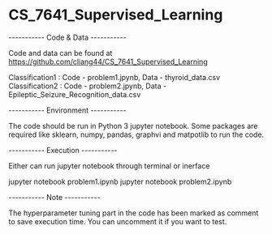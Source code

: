 # CS_7641_Supervised_Learning

----------- Code & Data -----------

Code and data can be found at https://github.com/cliang44/CS_7641_Supervised_Learning

Classification1 : Code - problem1.jpynb, Data - thyroid_data.csv
Classification2 : Code - problem2.jpynb, Data - Epileptic_Seizure_Recognition_data.csv

----------- Environment -----------


The code should be run in Python 3 jupyter notebook. Some packages are required like sklearn, numpy, pandas, graphvi and matpotlib to run the code. 


----------- Execution -----------


Either can run jupyter notebook through terminal or inerface

jupyter notebook problem1.ipynb
jupyter notebook problem2.ipynb


----------- Note -----------


The hyperparameter tuning part in the code has been marked as comment to save execution time. 
You can uncomment it if you want to test. 

